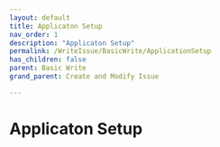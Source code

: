```yaml
---
layout: default
title: Applicaton Setup
nav_order: 1
description: "Applicaton Setup"
permalink: /WriteIssue/BasicWrite/ApplicationSetup
has_children: false
parent: Basic Write
grand_parent: Create and Modify Issue

---
```


# Applicaton Setup
 